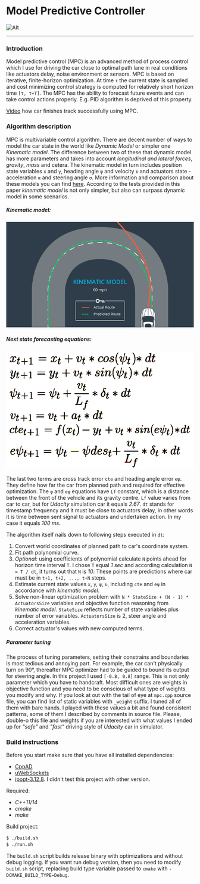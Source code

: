 Model Predictive Controller
===

![Alt](data/mpc.gif)

---

### Introduction

Model predictive control (MPC) is an advanced method of process control which I use for driving the car close to optimal path lane in real conditions like actuators delay, noise environment or sensors. MPC is based on iterative, finite-horizon optimization. At time `τ` the current state is sampled and cost minimizing control strategy is computed for relatively short horizon time `[τ, τ+T]`. The MPC has the ability to forecast future events and can take control actions properly. E.g. PID algorithm is deprived of this property.

[Video](https://drive.google.com/file/d/0B90SlGxx-BAeMFV1OFh3Z2UzNkE/view?usp=sharing) how car finishes track successfully using MPC.

### Algorithm description

MPC is multivariable control algorithm. There are decent number of ways to model the car state in the world like _Dynamic Model_ or simpler one _Kinematic model_. The difference between two of these that dynamic model has more parameters and takes into account _longitudinal and lateral forces_, _gravity_, _mass_ and cetera. The kinematic model in turn includes position state variables `x` and `y`, heading angle `ψ` and velocity `υ` and actuators state - acceleration `α` and steering angle `σ`. More information and comparison about these models you can find [here](http://www.me.berkeley.edu/~frborrel/pdfpub/IV_KinematicMPC_jason.pdf). According to the tests provided in this paper _kinematic model_ is not only simpler, but also can surpass dynamic model in some scenarios.

##### Kinematic model:

![Alt](data/kinematic.png)

##### Next state forecasting equations:
![Alt](data/model-next-2.png)

The last two terms are cross track error `cte` and heading angle error `eψ`. They define how far the car from planned path and required for effective optimization. The `ψ` and `eψ` equations have `Lf` constant, which is a distance between the front of the vehicle and its gravity centre. `Lf` value varies from car to car, but for _Udacity_ simulation car it equals _2.67_. `dt` stands for timestamp frequency and it must be close to actuators delay, in other words it is time between sent signal to actuators and undertaken action. In my case it equals _100 ms_.

The algorithm itself nails down to following steps executed in `dt`:

1. Convert world coordinates of planned path to car's coordinate system.
2. Fit path polynomial curve.
3. _Optional:_ using coefficients of polynomial calculate `N` points ahead for horizon time interval `T`. I chose `T` equal _1 sec_ and according calculation `N = T / dt`, it turns out that `N` is _10_. These points are predictions where car must be in `t+1, t+2, ..., t+N` steps.
4. Estimate current state values `x`, `y`, `ψ`, `υ`,  including `cte` and `eψ` in accordance with _kinematic model_.
5. Solve non-linear optimization problem with `N * StateSize + (N - 1) * ActuatorsSize` variables and objective function reasoning from _kinematic model_. `StateSize` reflects number of state variables plus number of error variables. `ActuatorsSize` is 2, steer angle and acceleration variables.
6. Correct actuator's values with new computed terms.


##### Parameter tuning

The process of tuning parameters, setting their constrains and boundaries is most tedious and annoying part. For example, the car can't physically turn on 90°, thereafter MPC optimizer had to be guided to bound its output for steering angle. In this project I used `[-0.8, 0.8]` range. This is not only parameter which you have to handcraft. Most difficult ones are weights in objective function and you need to be conscious of what type of weights you modify and why. If you look at out with the tail of eye at `mpc.cpp` source file, you can find list of static variables with `_weight` suffix. I tuned all of them with bare hands. I played with these values a bit and found consistent patterns, some of them I described by comments in source file. Please, double-o this file and weights if you are interested with what values I ended up for _"safe"_ and _"fast"_ driving style of _Udacity_ car in simulator.

### Build instructions

Before you start make sure that you have all installed dependencies:

* [CppAD](https://www.coin-or.org/CppAD/)
* [uWebSockets](https://github.com/uNetworking/uWebSockets)
* [ipopt-3.12.8](https://www.coin-or.org/download/source/Ipopt/). I didn't test this project with other version.

Required:

* _C++11/14_
* _cmake_
* _make_

Build project:

```bash
$ ./build.sh
$ ./run.sh
```

The `build.sh` script builds release binary with optimizations and without debug logging. If you want run debug version, then you need to modify `build.sh` script, replacing build type variable passed to `cmake` with `-DCMAKE_BUILD_TYPE=Debug`.
